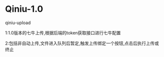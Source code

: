 # Qiniu-1.0

qiniu-upload

1:1.0版本的七牛上传,根据后端的token获取接口进行七牛配置

2:包括非自动上传,文件进入队列后暂定,触发上传绑定一个按钮,点击后执行上传或终止
